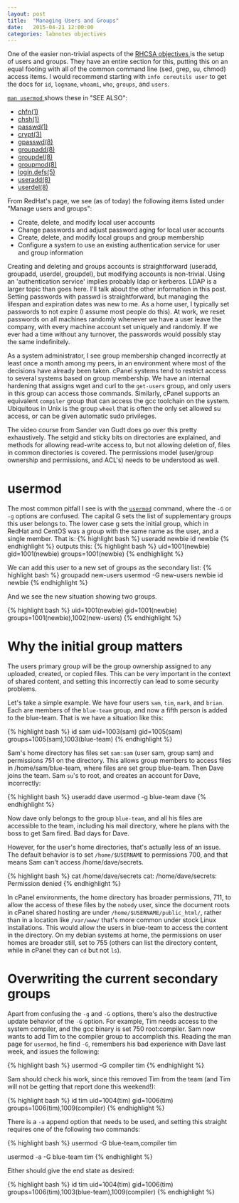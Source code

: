```yaml
---
layout: post
title:  "Managing Users and Groups"
date:   2015-04-21 12:00:00
categories: labnotes objectives
---
```


One of the easier non-trivial aspects of the [ RHCSA objectives ](https://www.redhat.com/en/services/training/ex200-red-hat-certified-system-administrator-rhcsa-exam)
is the setup of users and groups. They have an entire section for this, putting this
on an equal footing with all of the common command line (sed, grep, su, chmod) access
items. I would recommend starting with `info coreutils user` to get the docs for `id`, `logname`, `whoami`, `who`, `groups`, and `users`.

[ `man usermod` ](http://linuxcommand.org/man_pages/usermod8.html) shows
these in "SEE ALSO":

+ [ chfn(1) ](http://linuxcommand.org/man_pages/chfn1.html)
+ [ chsh(1) ](http://linuxcommand.org/man_pages/chsh1.html)
+ [ passwd(1) ](http://linuxcommand.org/man_pages/passwd1.html)
+ [ crypt(3) ](http://linux.die.net/man/3/crypt)
+ [ gpasswd(8) ](http://linux.die.net/man/1/gpasswd)
+ [ groupadd(8) ](http://linuxcommand.org/man_pages/groupadd8.html)
+ [ groupdel(8) ](http://linuxcommand.org/man_pages/groupdel8.html)
+ [ groupmod(8) ](http://linuxcommand.org/man_pages/groupmod8.html)
+ [ login.defs(5) ](http://linux.die.net/man/5/login.defs)
+ [ useradd(8) ](http://linuxcommand.org/man_pages/useradd8.html)
+ [ userdel(8) ](http://linuxcommand.org/man_pages/userdel8.html)

From RedHat's page, we see (as of today) the following items listed under "Manage users and groups":

+ Create, delete, and modify local user accounts
+ Change passwords and adjust password aging for local user accounts
+ Create, delete, and modify local groups and group membership
+ Configure a system to use an existing authentication service for user and group information

Creating and deleting and groups accounts is straightforward
(useradd, groupadd, userdel, groupdel), but modifying accounts is non-trivial.
Using an 'authentication service' implies probably ldap or kerberos. LDAP is a larger topic than goes here. I'll talk about the other information in this post.
Setting passwords with passwd is straightforward,
but managing the lifespan and expiration dates was new to me.
As a home user, I typically set passwords to not expire (I assume most people do this).
At work, we reset passwords on all machines randomly whenever we have a
user leave the company, with every machine account
set uniquely and randomly.
If we ever had a time without any turnover, the passwords would possibly stay the same
indefinitely. 

As a system administrator, I see group membership changed
incorrectly at least once a month among my peers, in an environment where
most of the decisions have already been taken. cPanel systems tend to restrict
access to several systems based on group membership. We have an internal hardening
that assigns wget and curl to the `get-users` group, and only users in this group
can access those commands. Similarly, cPanel supports an equivalent `compiler` group
that can access the gcc toolchain on the system. Ubiquitous in Unix is the group `wheel`
that is often the only set allowed su access, or can be given automatic sudo privileges.

The video course from Sander van Gudt does go over this pretty exhaustively. The setgid
and sticky bits on directories are explained, and methods for allowing read-write access
to, but not allowing deletion of, files in common directories is covered. The permissions
model (user/group ownership and permissions, and ACL's) needs to be understood as well.

# usermod

The most common pitfall I see is with the [`usermod`](http://linuxcommand.org/man_pages/usermod8.html) command, where the `-G` or `-g`
options are confused.
The capital G sets the list of supplementary groups this user belongs to.
The lower case g sets the initial group, which in RedHat and CentOS was a group with
the same name as the user, and a single member. That is:
{% highlight bash %}
useradd newbie
id newbie
{% endhighlight %}
outputs this:
{% highlight bash %}
uid=1001(newbie) gid=1001(newbie) groups=1001(newbie)
{% endhighlight %}

We can add this user to a new set of groups as the secondary list:
{% highlight bash %}
groupadd new-users
usermod -G new-users newbie
id newbie
{% endhighlight %}

And we see the new situation showing two groups.

{% highlight bash %}
uid=1001(newbie) gid=1001(newbie) groups=1001(newbie),1002(new-users)
{% endhighlight %}

# Why the initial group matters

The users primary group will be the group ownership assigned to any uploaded, created,
or copied files. This can be very important in the context of shared content, and setting
this incorrectly can lead to some security problems.

Let's take a simple example. We have four users `sam`, `tim`, `mark`, and `brian`.
Each are members of the `blue-team` group, and now a fifth person is added to
the blue-team. That is we have a situation like this:

{% highlight bash %}
id sam
uid=1003(sam) gid=1005(sam) groups=1005(sam),1003(blue-team)
{% endhighlight %}

Sam's home directory has files set `sam:sam` (user sam, group sam)
and permissions 751 on the directory.
This allows group members to access files in /home/sam/blue-team, where files are set
group blue-team. Then Dave joins the team. Sam `su`'s to root, and creates an account
for Dave, incorrectly:

{% highlight bash %}
useradd dave
usermod -g blue-team dave
{% endhighlight %}

Now dave only belongs to the group `blue-team`, and all his files are accessible
to the team, including his mail directory, where he plans with the boss to get Sam
fired. Bad days for Dave.

However, for the user's home directories, that's actually less of an issue. The default
behavior is to set `/home/$USERNAME` to permissions 700, and that means Sam can't access
/home/dave/secrets.

{% highlight bash %}
cat /home/dave/secrets
cat: /home/dave/secrets: Permission denied
{% endhighlight %}

In cPanel environments, the home directory has broader permissions, 711, to allow
the access of these files by the `nobody` user, since the document roots in cPanel shared
hosting are under `/home/$USERNAME/public_html/`,
rather than in a location like `/var/www/`
that's more common under stock Linux installations.
This would allow the users in blue-team to access the content in the directory.
On my debian systems at home, the permissions on user homes are broader still, set to
755 (others can list the directory content, while in cPanel they can `cd` but not `ls`).

# Overwriting the current secondary groups

Apart from confusing the `-g` and `-G` options, there's also the destructive update
behavior of the `-G` option. For example, Tim needs access to the system compiler,
and the gcc binary is set 750 root:compiler. Sam now wants to add Tim to the compiler
group to accomplish this. Reading the man page for `usermod`, he find `-G`, remembers
his bad experience with Dave last week, and issues the following:

{% highlight bash %}
usermod -G compiler tim
{% endhighlight %}

Sam should check his work, since this removed Tim from the team (and Tim will not be
getting that report done this weekend!):

{% highlight bash %}
id tim
uid=1004(tim) gid=1006(tim) groups=1006(tim),1009(compiler)
{% endhighlight %}

There is a `-a` append option that needs to be used, and setting this straight requires
one of the following two commands:


{% highlight bash %}
usermod -G blue-team,compiler tim

usermod -a -G blue-team tim
{% endhighlight %}

Either should give the end state as desired:

{% highlight bash %}
id tim
uid=1004(tim) gid=1006(tim) groups=1006(tim),1003(blue-team),1009(compiler)
{% endhighlight %}
